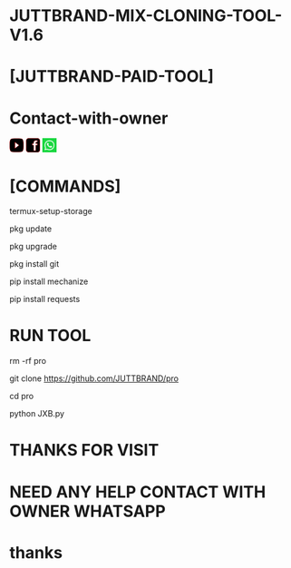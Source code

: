 # JUTTBRAND-MIX-CLONING-TOOL-V1.6
# [JUTTBRAND-PAID-TOOL]

# Contact-with-owner

<a href="https://youtu.be/8nMqcGt2vYo"><img src="https://github.com/Azim-vau/Azim-vau/blob/main/IMAGE/youtube.png" alt="alt text" width="25" height="25"></a>
<a href="https://www.facebook.com/Awaistahir7864" target="_blank"><img src="https://github.com/Azim-vau/Azim-vau/blob/main/IMAGE/facebook.png" alt="alt text" width="25" height="25"></a> <a href="https://wa.me/?+923231243823text=HI,%20RESPECTED.%20SIR..AWAIS"><img src="https://github.com/Azim-vau/Azim-vau/blob/main/IMAGE/whatsapp.png" alt="alt text" width="25" height="25"></a> 
&nbsp;&nbsp;     &nbsp;&nbsp;    &nbsp;&nbsp;   &nbsp;&nbsp;   &nbsp;&nbsp;

# [COMMANDS]

termux-setup-storage

pkg update 

pkg upgrade 

pkg install git

pip install mechanize

pip install requests 
# RUN TOOL
rm -rf pro 


git clone https://github.com/JUTTBRAND/pro

cd pro

python JXB.py


# THANKS FOR VISIT 

# NEED ANY HELP CONTACT WITH OWNER WHATSAPP
# thanks 

